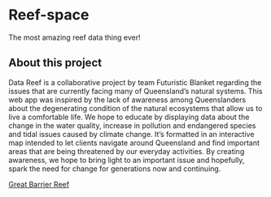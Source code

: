# Reef-space
The most amazing reef data thing ever!
## About this project

Data Reef is a collaborative project by team Futuristic Blanket regarding the issues that are currently facing many of Queensland’s natural systems.
This web app was inspired by the lack of awareness among Queenslanders about the degenerating condition of the natural ecosystems that allow us to live a comfortable life.
We hope to educate by displaying data about the change in the water quality, increase in pollution and endangered species and tidal issues caused by climate change.
It’s formatted in an interactive map intended to let clients navigate around Queensland and find important areas that are being threatened by our everyday activities.
By creating awareness, we hope to bring light to an important issue and hopefully, spark the need for change for generations now and continuing.

[Great Barrier Reef](https://farm5.staticflickr.com/4312/36098187321_6592c8fb0b_k_d.jpg)
